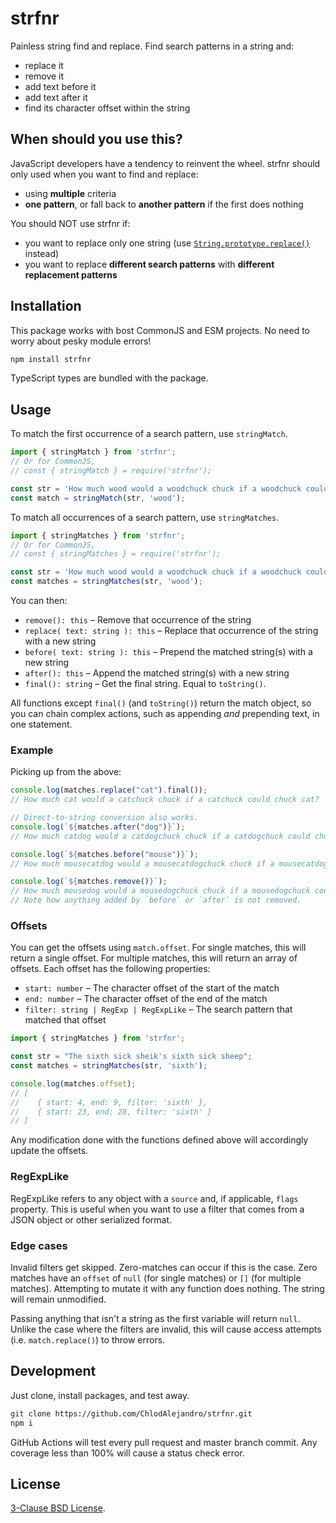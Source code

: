 # strfnr

Painless string find and replace. Find search patterns in a string and:
* replace it
* remove it
* add text before it
* add text after it
* find its character offset within the string

## When should you use this?
JavaScript developers have a tendency to reinvent the wheel. strfnr should only used
when you want to find and replace:

* using **multiple** criteria
* **one pattern**, or fall back to **another pattern** if the first does nothing

You should NOT use strfnr if:
* you want to replace only one string (use [`String.prototype.replace()`](https://developer.mozilla.org/en-US/docs/Web/JavaScript/Reference/Global_Objects/String/replace) instead)
* you want to replace **different search patterns** with **different replacement patterns**

## Installation
This package works with bost CommonJS and ESM projects. No need to worry about pesky
module errors!

```bash
npm install strfnr
```

TypeScript types are bundled with the package.

## Usage
To match the first occurrence of a search pattern, use `stringMatch`.
```js
import { stringMatch } from 'strfnr';
// Or for CommonJS,
// const { stringMatch } = require('strfnr');

const str = 'How much wood would a woodchuck chuck if a woodchuck could chuck wood?';
const match = stringMatch(str, 'wood');
```

To match all occurrences of a search pattern, use `stringMatches`.
```js
import { stringMatches } from 'strfnr';
// Or for CommonJS,
// const { stringMatches } = require('strfnr');

const str = 'How much wood would a woodchuck chuck if a woodchuck could chuck wood?';
const matches = stringMatches(str, 'wood');
```

You can then:
* `remove(): this` – Remove that occurrence of the string
* `replace( text: string ): this` – Replace that occurrence of the string with a new string
* `before( text: string ): this` – Prepend the matched string(s) with a new string
* `after(): this` – Append the matched string(s) with a new string
* `final(): string` – Get the final string. Equal to `toString()`.

All functions except `final()` (and `toString()`) return the match object, so you can
chain complex actions, such as appending *and* prepending text, in one statement.

### Example
Picking up from the above:

```js
console.log(matches.replace("cat").final());
// How much cat would a catchuck chuck if a catchuck could chuck cat?

// Direct-to-string conversion also works.
console.log(`${matches.after("dog")}`);
// How much catdog would a catdogchuck chuck if a catdogchuck could chuck catdog?

console.log(`${matches.before("mouse")}`);
// How much mousecatdog would a mousecatdogchuck chuck if a mousecatdogchuck could chuck mousecatdog?

console.log(`${matches.remove()}`);
// How much mousedog would a mousedogchuck chuck if a mousedogchuck could chuck mousedog?
// Note how anything added by `before` or `after` is not removed.
```

### Offsets
You can get the offsets using `match.offset`. For single matches, this will return a single
offset. For multiple matches, this will return an array of offsets. Each offset has the
following properties:
* `start: number` – The character offset of the start of the match
* `end: number` – The character offset of the end of the match
* `filter: string | RegExp | RegExpLike` – The search pattern that matched that offset

```js
import { stringMatches } from 'strfnr';

const str = "The sixth sick sheik's sixth sick sheep";
const matches = stringMatches(str, 'sixth');

console.log(matches.offset);
// [
//    { start: 4, end: 9, filter: 'sixth' },
//    { start: 23, end: 28, filter: 'sixth' }
// ]
```

Any modification done with the functions defined above will accordingly update the
offsets.

### RegExpLike
RegExpLike refers to any object with a `source` and, if applicable, `flags` property.
This is useful when you want to use a filter that comes from a JSON object or other
serialized format.

### Edge cases
Invalid filters get skipped. Zero-matches can occur if this is the case. Zero matches
have an `offset` of `null` (for single matches) or `[]` (for multiple matches).
Attempting to mutate it with any function does nothing. The string will remain
unmodified.

Passing anything that isn't a string as the first variable will return `null`.
Unlike the case where the filters are invalid, this will cause access attempts
(i.e. `match.replace()`) to throw errors.

## Development
Just clone, install packages, and test away.
```bash
git clone https://github.com/ChlodAlejandro/strfnr.git
npm i
```

GitHub Actions will test every pull request and master branch commit. Any coverage less
than 100% will cause a status check error.

## License
[3-Clause BSD License](https://opensource.org/license/bsd-3-clause/).
